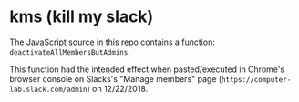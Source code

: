# kms (kill my slack) 

The JavaScript source in this repo contains a function: `deactivateAllMembersButAdmins`.

This function had the intended effect when pasted/executed in Chrome's browser console on Slacks's "Manage members" page (`https://computer-lab.slack.com/admin`)  on 12/22/2018.


